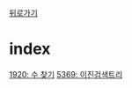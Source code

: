 [뒤로가기](https://github.com/Parkjoungwan/C-algorithm)

index
=======
[1920: 수 찾기](https://www.acmicpc.net/problem/1920) 
[5369: 이진검색트리](https://www.acmicpc.net/problem/5639)   
